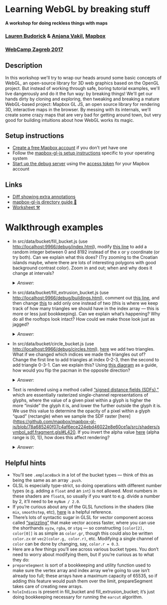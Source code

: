 # Learning WebGL by breaking stuff
**A workshop for doing reckless things with maps**

### [Lauren Budorick](https://github.com/lbud) & [Anjana Vakil](https://github.com/vakila), [Mapbox](https://github.com/mapbox)
### [WebCamp Zagreb 2017](https://2017.webcampzg.org/workshops/learning-webgl-by-breaking-stuff/)

## Description

In this workshop we'll try to wrap our heads around some basic concepts of WebGL, an open-source library for 3D web graphics based on the OpenGL project. But instead of working through safe, boring tutorial examples, we'll live dangerously and do it the fun way: by breaking things! We'll get our hands dirty by cloning and exploring, then tweaking and breaking a mature WebGL-based project: Mapbox GL JS, an open source library for rendering 3D, interactive maps in the browser. By messing with its internals, we'll create some crazy maps that are very bad for getting around town, but very good for building intuitions about how WebGL works its magic.

## Setup instructions

* [Create a free Mapbox account](https://www.mapbox.com/signup/) if you don’t yet have one
* Follow the [mapbox-gl-js setup instructions](https://github.com/mapbox/mapbox-gl-js/blob/master/CONTRIBUTING.md#preparing-your-development-environment) specific to your operating system
* [Start up the debug server](https://github.com/mapbox/mapbox-gl-js/blob/master/CONTRIBUTING.md#serving-the-debug-page) using the [access token](https://www.mapbox.com/studio/account/tokens/) for your Mapbox account

## Links

* [Diff showing extra annotations](https://github.com/mapbox/mapbox-gl-js/commit/0ab948b27712a178c297d13ea0d27cff1aab8df2)
* [mapbox-gl-js directory guide :book:](./mbgl_directory_guide.txt)
* [Worksheet :hammer_and_pick:](./worksheet.md)

# Walkthrough examples

* In src/data/bucket/fill_bucket.js (use [http://localhost:9966/debug/index.html](http://localhost:9966/debug/index.html)), modify [this line](https://github.com/mapbox/mapbox-gl-js/blob/78a685240f07c4af6ece224ebd46022e8e60ce1a/src/data/bucket/fill_bucket.js#L142) to add a random integer between 0 and 8192 instead of the x or y coordinate (or try both). Can we explain what this does? (Try zooming to the Croatian islands maybe, where there are lots of interesting polygons with good background contrast color). Zoom in and out; when and why does it change at intervals?

    <details>
    <summary><em>Answer:</em></summary>
    When we randomize the X coordinate, we’re moving just one vertex of a polygon by setting it to anywhere from the far left to the far right of the tile. Chances are this is going to be pretty far away from its intended X coordinate, producing the horizontal jagged effect. Same with the Y coordinate. If we randomize the coordinate, then the jaggedness goes all over the place, because one of the polygon’s vertices is anywhere on the tile, probably far from where it should be.
    </details>

* In src/data/bucket/fill_extrusion_bucket.js (use [http://localhost:9966/debug/buildings.html](http://localhost:9966/debug/buildings.html)), comment out [this line](https://github.com/mapbox/mapbox-gl-js/blob/78a685240f07c4af6ece224ebd46022e8e60ce1a/src/data/bucket/fill_extrusion_bucket.js#L165), and then change [this](https://github.com/mapbox/mapbox-gl-js/blob/78a685240f07c4af6ece224ebd46022e8e60ce1a/src/data/bucket/fill_extrusion_bucket.js#L168) to add only one instead of two (this is where we keep track of how many triangles we should have in the index array — this is more or less just bookkeeping). Can we explain what’s happening? Why do all the rooftops look intact? How could we make those look just as jagged?

    <details>
    <summary><em>Answer:</em></summary>
    When we comment out the first line, we’re removing one out of every two triangles that make up the “walls” of a 3D extrusion (remember, we create a triangle by adding the indices of its vertices in the vertex array to the index array), so in our map, every wall will have only one lower triangle.
    </details>

* In src/data/bucket/circle_bucket.js (use [http://localhost:9966/debug/circles.html](http://localhost:9966/debug/circles.html)), [here](https://github.com/mapbox/mapbox-gl-js/blob/78a685240f07c4af6ece224ebd46022e8e60ce1a/src/data/bucket/circle_bucket.js#L145-L146) we add two triangles. What if we changed which indices we made the triangles out of? Change the first line to add triangles at index 0-2-3, then the second to add triangle 0-3-1. Can we explain this? Using [this diagram](https://github.com/mapbox/mapbox-gl-js/blob/78a685240f07c4af6ece224ebd46022e8e60ce1a/src/data/bucket/circle_bucket.js#L131-L135) as a guide, how would you flip the pacman in the opposite direction?

    <details>
    <summary><em>Answer:</em></summary>
    We’re still using all the same vertices — which basically make up a square (in the fragment shader we shave off the corners to make it round) — but connecting them wrong. Instead of constructing a lower right and an upper left, we’re now constructing an upper left triangle and a lower left triangle, leaving a slice of the circle unaccounted for. If you wanted to flip the pacman, you could use triangles 0-1-2 and 1-2-3 (note those numbers don’t need to be in order).
    </details>

* Text is rendered using a method called [“signed distance fields (SDFs),”](https://blog.mapbox.com/drawing-text-with-signed-distance-fields-in-mapbox-gl-b0933af6f817) which are essentially rasterized single-channel representations of glyphs, where the value of a given pixel within a glyph is higher the more “inside” the glyph it is, and lower the further outside the glyph it is. We use this value to determine the opacity of a pixel within a glyph “quad” (rectangle) when we sample the SDF raster [here](https://github.com/mapbox/mapbox-gl-js/blob/78a685240f07c4af6ece224ebd46022e8e60ce1a/src/shaders/symbol_sdf.fragment.glsl#L420. If you invert the alpha value [here](https://github.com/mapbox/mapbox-gl-js/blob/78a685240f07c4af6ece224ebd46022e8e60ce1a/src/shaders/symbol_sdf.fragment.glsl#L47) (alpha range is [0, 1]), how does this affect rendering?

    <details>
    <summary><em>Answer:</em></summary>
    This will invert text rendering, creating a knockout effect. Note how throughout the fragment shader `color` is generally static: we’re actually filling in the entire quad with that same rgb value, and the visibility of any given pixel depends only on its opacity.
    </details>

## Helpful hints

* You’ll see `.emplaceBack` in a lot of the bucket types — think of this as being the same as an array `.push`.
* GLSL is especially type-strict, so doing operations with different number types (e.g. adding a `float` and an `int`) is not allowed. Most numbers in these shaders are `float`s, so usually if you want to e.g. divide a number by 2, it’ll need to be `myNum / 2.0`.
* If you’re curious about any of the GLSL functions in the shaders (like `mix`, `smoothstep`, etc), [here](http://www.shaderific.com/glsl-functions/) is a helpful reference.
* There’s lots of syntactic sugar in GLSL for vector component access called [“swizzling”](https://www.khronos.org/opengl/wiki/Data_Type_(GLSL)#Swizzling) that make vector access faster, where you can use the shorthands `xyzw`, `rgba`, or `stpq` — so constructing `[color[2], color[0]]` is as simple as `color.gr`, though this could also be written `color.zx` or `vec2(color.g, color.r)`, etc. Modifying a single channel of `color` can be done by changing, say, `color.r = 0.3`.
* Here are a few things you’ll see across various bucket types. You don’t need to worry about modifying them, but if you’re curious as to what they do:
* `prepareSegment` is sort of a bookkeeping and utility function used to make sure the vertex array and index array we’re going to use isn’t already too full; these arrays have a maximum capacity of 65535, so if adding this feature would push them over the limit, prepareSegment takes care of creating new arrays.
* `holeIndices` is present in fill_bucket and fill_extrusion_bucket; it’s just doing bookkeeping necessary for running the `earcut` algorithm.
